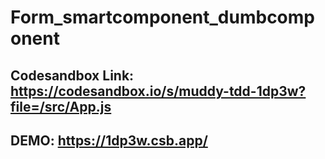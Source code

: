 # Form_smartcomponent_dumbcomponent

## Codesandbox Link: https://codesandbox.io/s/muddy-tdd-1dp3w?file=/src/App.js

## DEMO: https://1dp3w.csb.app/
